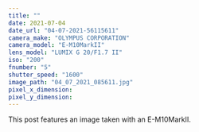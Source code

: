 ```yaml
---
title: ""
date: 2021-07-04
date_url: "04-07-2021-56115611"
camera_make: "OLYMPUS CORPORATION"
camera_model: "E-M10MarkII"
lens_model: "LUMIX G 20/F1.7 II"
iso: "200"
fnumber: "5"
shutter_speed: "1600"
image_path: "04_07_2021_085611.jpg"
pixel_x_dimension: 
pixel_y_dimension: 
---
```


This post features an image taken with an E-M10MarkII.